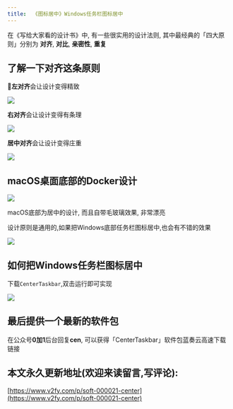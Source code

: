 ```yaml
---
title:  《图标居中》Windows任务栏图标居中
---
```



在《写给大家看的设计书》中, 有一些很实用的设计法则, 其中最经典的「四大原则」分别为 **对齐**, **对比**, **亲密性**, **重复**

## 了解一下**对齐**这条原则

**左对齐**会让设计变得精致

![](https://www.v2fy.com/asset/soft-000021-center/left.png)

**右对齐**会让设计变得有条理

![](https://www.v2fy.com/asset/soft-000021-center/right.png)

**居中对齐**会让设计变得庄重

![](https://www.v2fy.com/asset/soft-000021-center/center.png)


## macOS桌面底部的Docker设计

![](https://www.v2fy.com/asset/soft-000021-center/mac-bottom.png)


macOS底部为居中的设计, 而且自带毛玻璃效果, 非常漂亮


设计原则是通用的,如果把Windows底部任务栏图标居中,也会有不错的效果


![](https://www.v2fy.com/asset/soft-000021-center/010.png)



## 如何把Windows任务栏图标居中


下载`CenterTaskbar`,双击运行即可实现

![](https://www.v2fy.com/asset/soft-000021-center/009.gif)


## 最后提供一个最新的软件包

在公众号**0加1**后台回复**cen**, 可以获得「CenterTaskbar」软件包蓝奏云高速下载链接



















## 本文永久更新地址(欢迎来读留言,写评论):

[https://www.v2fy.com/p/soft-000021-center](https://www.v2fy.com/p/soft-000021-center)
